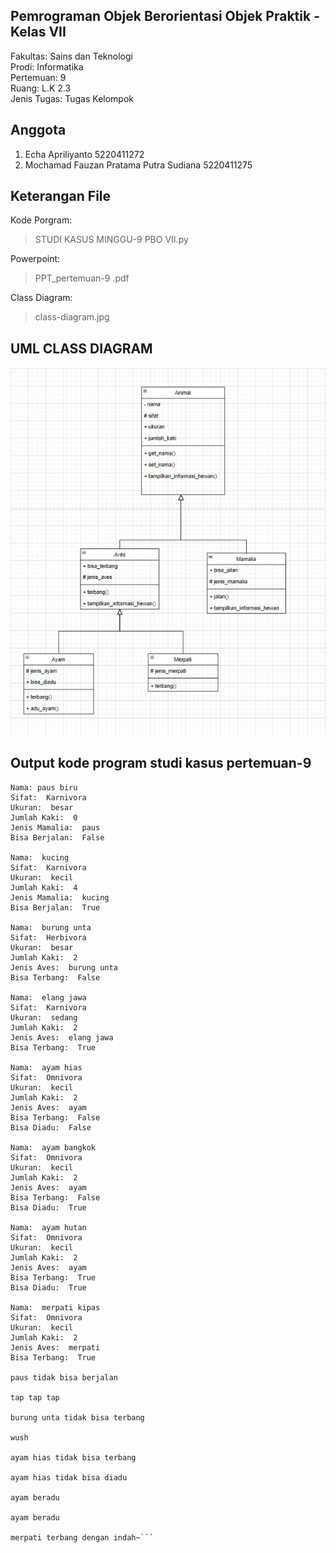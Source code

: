 ## Pemrograman Objek Berorientasi Objek Praktik - Kelas VII
Fakultas: Sains dan Teknologi\
Prodi: Informatika\
Pertemuan: 9\
Ruang: L.K 2.3\
Jenis Tugas: Tugas Kelompok

## Anggota
1. Echa Apriliyanto
   5220411272
2. Mochamad Fauzan Pratama Putra Sudiana
   5220411275

## Keterangan File
Kode Porgram: 
> STUDI KASUS MINGGU-9 PBO VII.py

Powerpoint:
> PPT_pertemuan-9 .pdf

Class Diagram:
> class-diagram.jpg



## UML CLASS DIAGRAM
![UML CLASS DIAGRAM studi kasus pertemuan-9](./class-diagram.jpg)

## Output kode program studi kasus pertemuan-9
```Nama:  paus biru
Nama: paus biru
Sifat:  Karnivora
Ukuran:  besar
Jumlah Kaki:  0
Jenis Mamalia:  paus
Bisa Berjalan:  False

Nama:  kucing
Sifat:  Karnivora
Ukuran:  kecil
Jumlah Kaki:  4
Jenis Mamalia:  kucing
Bisa Berjalan:  True

Nama:  burung unta
Sifat:  Herbivora
Ukuran:  besar
Jumlah Kaki:  2
Jenis Aves:  burung unta
Bisa Terbang:  False

Nama:  elang jawa
Sifat:  Karnivora
Ukuran:  sedang
Jumlah Kaki:  2
Jenis Aves:  elang jawa
Bisa Terbang:  True

Nama:  ayam hias
Sifat:  Omnivora
Ukuran:  kecil
Jumlah Kaki:  2
Jenis Aves:  ayam
Bisa Terbang:  False
Bisa Diadu:  False

Nama:  ayam bangkok
Sifat:  Omnivora
Ukuran:  kecil
Jumlah Kaki:  2
Jenis Aves:  ayam
Bisa Terbang:  False
Bisa Diadu:  True

Nama:  ayam hutan
Sifat:  Omnivora
Ukuran:  kecil
Jumlah Kaki:  2
Jenis Aves:  ayam
Bisa Terbang:  True
Bisa Diadu:  True

Nama:  merpati kipas
Sifat:  Omnivora
Ukuran:  kecil
Jumlah Kaki:  2
Jenis Aves:  merpati
Bisa Terbang:  True

paus tidak bisa berjalan

tap tap tap

burung unta tidak bisa terbang

wush

ayam hias tidak bisa terbang

ayam hias tidak bisa diadu

ayam beradu

ayam beradu

merpati terbang dengan indah~```